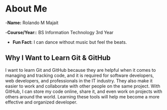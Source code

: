 # About Me

-**Name:**
 Rolando M Majait

-**Course/Year:**:
 BS Information Technology 3rd Year   

- **Fun Fact:** I can dance without music but feel the beats.

## Why I Want to Learn Git & GitHub

I want to learn Git and GitHub because they are helpful when it comes to managing and tracking code, and it is required for software developers, web developers, and professionals in the IT industry. They also make it easier to work and collaborate with other people on the same project. With GitHub, I can store my code online, share it, and even work on projects with others around the world. Learning these tools will help me become a more effective and organized developer.  